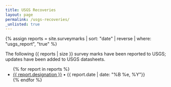 ```yaml
---
title: USGS Recoveries
layout: page
permalink: /usgs-recoveries/
_unlisted: true
---
```


{% assign reports = site.surveymarks | sort: "date" | reverse | where: "usgs_report", "true" %}

The following {{ reports | size }} survey marks have been reported to USGS; updates have been added to USGS datasheets.

<ul>
  {% for report in reports %}
      <li><a href="{{ report.url }}">{{ report.designation }}</a><span class="note"> • {{ report.date | date: "%B %e, %Y"}}</span></li>    
  {% endfor %}
</ul>